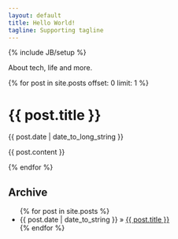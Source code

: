 ```yaml
---
layout: default
title: Hello World!
tagline: Supporting tagline
---
```

{% include JB/setup %}

About tech, life and more.

 {% for post in site.posts offset: 0 limit: 1  %}
<div id="post">
  <h1>{{ post.title }}</h1>
  <p class="meta">
    {{ post.date | date_to_long_string }} 
  </p>
  {{ post.content }}
</div>

 {% endfor %}

## Archive 
<ul class="posts">
  {% for post in site.posts %}
    <li><span>{{ post.date | date_to_string }}</span> &raquo; <a href="{{ BASE_PATH }}{{ post.url }}">{{ post.title }}</a></li>
  {% endfor %}
</ul>




